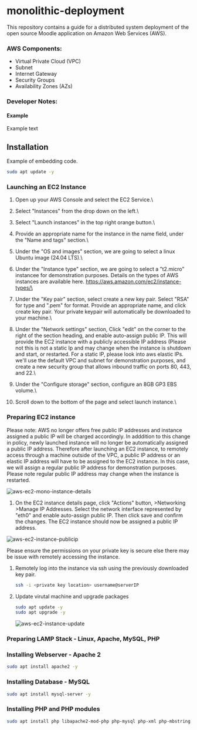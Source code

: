 # monolithic-deployment
This repository contains a guide for a distributed system deployment of the open source Moodle application on Amazon Web Services (AWS).

### AWS Components:
- Virtual Private Cloud (VPC)
- Subnet
- Internet Gateway
- Security Groups
- Availability Zones (AZs)

### Developer Notes:
#### Example
Example text

## Installation
Example of embedding code.

```bash
sudo apt update -y
```
### Launching an EC2 Instance
1. Open up your AWS Console and select the EC2 Service.\
2. Select "Instances" from the drop down on the left.\
3. Select "Launch instances" in the top right orange button.\
4. Provide an appropriate name for the instance in the name field, under the "Name and tags" section.\
5. Under the "OS and images" section, we are going to select a linux Ubuntu image (24.04 LTS).\
6. Under the "Instance type" section, we are going to select a "t2.micro" instancee for demonstration purposes. Details on the types of AWS instances are available here.
https://aws.amazon.com/ec2/instance-types/\

7. Under the "Key pair" section, select create a new key pair. Select "RSA" for type and ".pem" for format. Provide an appropriate name, and click create key pair. Your private keypair will automatically be downloaded to your machine.\
8. Under the "Network settings" section, Click "edit" on the corner to the right of the section heading, and enable auto-assign public IP. This will provide the EC2 instance with a publicly accessible IP address (Please not this is not a static Ip and may change when the instance is shutdown and start, or restarted. For a static IP, please look into aws elastic IPs. we'll use the default VPC and subnet for demonstration purposes, and create a new security group that allows inbound traffic on ports 80, 443, and 22.\
9. Under the "Configure storage" section, configure an 8GB GP3 EBS volume.\
10. Scroll down to the bottom of the page and select launch instance.\

### Preparing EC2 instance

Please note:
AWS no longer offers free public IP addresses and instance assigned a public IP will be charged accordingly. In adddition to this change in policy, newly launched instance will no longer be automatically assigned a public IP address. Therefore after launching an EC2 instance, to remotely access through a machine outside of the VPC, a public IP address or an elastic IP address will have to be assigned to the EC2 instance. In this case, we will assign a regular public IP address for demonstration purposes. Please note regular public IP address may change when the instance is restarted.

![aws-ec2-mono-instance-details](https://github.com/user-attachments/assets/e275cfb2-4945-42f4-b927-1efc0bdeb00f)

1. On the EC2 instance details page, click "Actions" button, >Networking >Manage IP Addresses. Select the network interface represented by "eth0" and enable auto-assign public IP. Then click save and confirm the changes. The EC2 instance should now be assigned a public IP address.

![aws-ec2-instance-publicip](https://github.com/user-attachments/assets/77204e88-1925-4049-8f33-4b7b7bde1cb3)

Please ensure the permissions on your private key is secure else there may be issue with remotely accessing the instance.

1. Remotely log into the instance via ssh using the previously downloaded key pair.
   ```bash
   ssh -i <private key location> username@serverIP
   ```
2. Update virutal machine and upgrade packages
      ```bash
      sudo apt update -y
      sudo apt upgrade -y
      ```
      ![aws-ec2-instance-update](https://github.com/user-attachments/assets/19fce26a-e460-4e12-b0fd-7edf7dc35731)

### Preparing LAMP Stack - Linux, Apache, MySQL, PHP

### Installing Webserver - Apache 2
   ```bash
   sudo apt install apache2 -y
   ```
### Installing Database - MySQL
   ```bash
   sudo apt install mysql-server -y
   ```
### Installing PHP and PHP modules
   ```bash
   sudo apt install php libapache2-mod-php php-mysql php-xml php-mbstring php-zip php-intl php-gd php-curl php-soap -y
   ```

